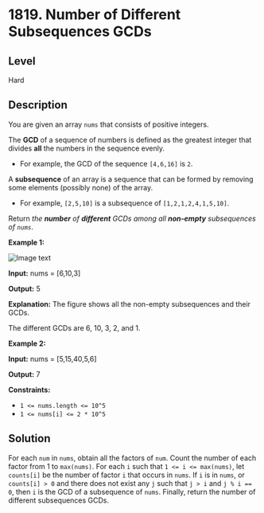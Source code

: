 # 1819. Number of Different Subsequences GCDs
## Level
Hard

## Description
You are given an array `nums` that consists of positive integers.

The **GCD** of a sequence of numbers is defined as the greatest integer that divides **all** the numbers in the sequence evenly.

* For example, the GCD of the sequence `[4,6,16]` is `2`.

A **subsequence** of an array is a sequence that can be formed by removing some elements (possibly none) of the array.

* For example, `[2,5,10]` is a subsequence of `[1,2,1,2,4,1,5,10]`.

Return *the **number** of **different** GCDs among all **non-empty** subsequences of `nums`*.

**Example 1:**

![Image text](https://assets.leetcode.com/uploads/2021/03/17/image-1.png)

**Input:** nums = [6,10,3]

**Output:** 5

**Explanation:** The figure shows all the non-empty subsequences and their GCDs.

The different GCDs are 6, 10, 3, 2, and 1.

**Example 2:**

**Input:** nums = [5,15,40,5,6]

**Output:** 7

**Constraints:**

* `1 <= nums.length <= 10^5`
* `1 <= nums[i] <= 2 * 10^5`

## Solution
For each `num` in `nums`, obtain all the factors of `num`. Count the number of each factor from 1 to `max(nums)`. For each `i` such that `1 <= i <= max(nums)`, let `counts[i]` be the number of factor `i` that occurs in `nums`. If `i` is in `nums`, or `counts[i] > 0` and there does not exist any `j` such that `j > i` and `j % i == 0`, then `i` is the GCD of a subsequence of `nums`. Finally, return the number of different subsequences GCDs.
